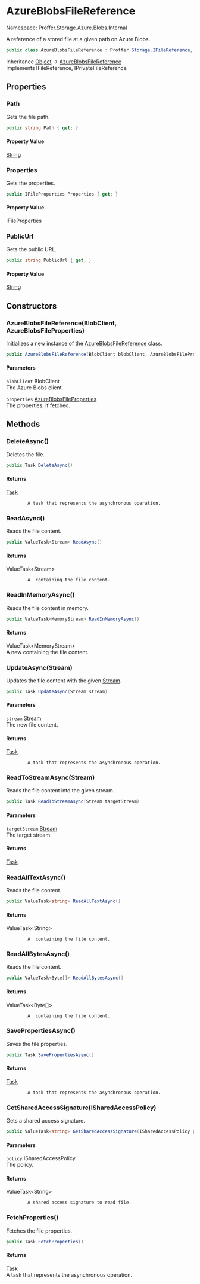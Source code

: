 # AzureBlobsFileReference

Namespace: Proffer.Storage.Azure.Blobs.Internal

A reference of a stored file at a given path on Azure Blobs.

```csharp
public class AzureBlobsFileReference : Proffer.Storage.IFileReference, Proffer.Storage.IPrivateFileReference
```

Inheritance [Object](https://docs.microsoft.com/en-us/dotnet/api/system.object) → [AzureBlobsFileReference](./proffer.storage.azure.blobs.internal.azureblobsfilereference)<br>
Implements IFileReference, IPrivateFileReference

## Properties

### **Path**

Gets the file path.

```csharp
public string Path { get; }
```

#### Property Value

[String](https://docs.microsoft.com/en-us/dotnet/api/system.string)<br>

### **Properties**

Gets the properties.

```csharp
public IFileProperties Properties { get; }
```

#### Property Value

IFileProperties<br>

### **PublicUrl**

Gets the public URL.

```csharp
public string PublicUrl { get; }
```

#### Property Value

[String](https://docs.microsoft.com/en-us/dotnet/api/system.string)<br>

## Constructors

### **AzureBlobsFileReference(BlobClient, AzureBlobsFileProperties)**

Initializes a new instance of the [AzureBlobsFileReference](./proffer.storage.azure.blobs.internal.azureblobsfilereference) class.

```csharp
public AzureBlobsFileReference(BlobClient blobClient, AzureBlobsFileProperties properties)
```

#### Parameters

`blobClient` BlobClient<br>
The Azure Blobs client.

`properties` [AzureBlobsFileProperties](./proffer.storage.azure.blobs.internal.azureblobsfileproperties)<br>
The properties, if fetched.

## Methods

### **DeleteAsync()**

Deletes the file.

```csharp
public Task DeleteAsync()
```

#### Returns

[Task](https://docs.microsoft.com/en-us/dotnet/api/system.threading.tasks.task)<br>

            A task that represents the asynchronous operation.

### **ReadAsync()**

Reads the file content.

```csharp
public ValueTask<Stream> ReadAsync()
```

#### Returns

ValueTask&lt;Stream&gt;<br>

            A  containing the file content.

### **ReadInMemoryAsync()**

Reads the file content in memory.

```csharp
public ValueTask<MemoryStream> ReadInMemoryAsync()
```

#### Returns

ValueTask&lt;MemoryStream&gt;<br>
A new  containing the file content.

### **UpdateAsync(Stream)**

Updates the file content with the given [Stream](https://docs.microsoft.com/en-us/dotnet/api/system.io.stream).

```csharp
public Task UpdateAsync(Stream stream)
```

#### Parameters

`stream` [Stream](https://docs.microsoft.com/en-us/dotnet/api/system.io.stream)<br>
The new file content.

#### Returns

[Task](https://docs.microsoft.com/en-us/dotnet/api/system.threading.tasks.task)<br>

            A task that represents the asynchronous operation.

### **ReadToStreamAsync(Stream)**

Reads the file content into the given stream.

```csharp
public Task ReadToStreamAsync(Stream targetStream)
```

#### Parameters

`targetStream` [Stream](https://docs.microsoft.com/en-us/dotnet/api/system.io.stream)<br>
The target stream.

#### Returns

[Task](https://docs.microsoft.com/en-us/dotnet/api/system.threading.tasks.task)<br>

### **ReadAllTextAsync()**

Reads the file content.

```csharp
public ValueTask<string> ReadAllTextAsync()
```

#### Returns

ValueTask&lt;String&gt;<br>

            A  containing the file content.

### **ReadAllBytesAsync()**

Reads the file content.

```csharp
public ValueTask<Byte[]> ReadAllBytesAsync()
```

#### Returns

ValueTask&lt;Byte[]&gt;<br>

            A  containing the file content.

### **SavePropertiesAsync()**

Saves the file properties.

```csharp
public Task SavePropertiesAsync()
```

#### Returns

[Task](https://docs.microsoft.com/en-us/dotnet/api/system.threading.tasks.task)<br>

            A task that represents the asynchronous operation.

### **GetSharedAccessSignature(ISharedAccessPolicy)**

Gets a shared access signature.

```csharp
public ValueTask<string> GetSharedAccessSignature(ISharedAccessPolicy policy)
```

#### Parameters

`policy` ISharedAccessPolicy<br>
The policy.

#### Returns

ValueTask&lt;String&gt;<br>

            A shared access signature to read file.

### **FetchProperties()**

Fetches the file properties.

```csharp
public Task FetchProperties()
```

#### Returns

[Task](https://docs.microsoft.com/en-us/dotnet/api/system.threading.tasks.task)<br>
A task that represents the asynchronous operation.

